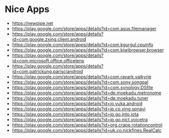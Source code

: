 Nice Apps
=========

- https://newpipe.net
- https://play.google.com/store/apps/details?id=com.asus.filemanager
- https://play.google.com/store/apps/details?id=com.google.zxing.client.android
- https://play.google.com/store/apps/details?id=com.kgurgul.cpuinfo
- https://play.google.com/store/apps/details?id=com.kiwibrowser.browser
- https://play.google.com/store/apps/details?id=com.microsoft.office.officelens
- https://play.google.com/store/apps/details?id=com.patrickung.parisciandroid
- https://play.google.com/store/apps/details?id=com.rayark.valkyrie
- https://play.google.com/store/apps/details?id=com.sony.songpal
- https://play.google.com/store/apps/details?id=com.synology.DSfile
- https://play.google.com/store/apps/details?id=de.moekadu.metronome
- https://play.google.com/store/apps/details?id=de.moekadu.tuner
- https://play.google.com/store/apps/details?id=io.yuka.android
- https://play.google.com/store/apps/details?id=jp.co.xing.spnavi
- https://play.google.com/store/apps/details?id=jp.go.jnto.jota
- https://play.google.com/store/apps/details?id=jp.go.nict.voicetra
- https://play.google.com/store/apps/details?id=org.crape.rotationcontrol
- https://play.google.com/store/apps/details?id=uk.co.nickfines.RealCalc
